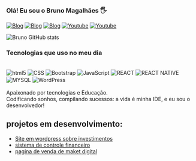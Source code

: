 ### Olá! Eu sou o Bruno Magalhães 🖐️
[![Blog](https://img.shields.io/badge/LinkedIn-0077B5?style=for-the-badge&logo=linkedin&logoColor=white)](https://www.linkedin.com/in/brunomagalhaess/)
[![Blog](https://img.shields.io/badge/Instagram-E4405F?style=for-the-badge&logo=instagram&logoColor=white)](https://www.instagram.com/eubrunomagalhaes/)
[![Blog](https://img.shields.io/badge/Wordpress-21759B?style=for-the-badge&logo=wordpress&logoColor=white)](https://oclubedodinheiro.com.br/)
[![Youtube](https://img.shields.io/badge/YouTube-FF0000?style=for-the-badge&logo=youtube&logoColor=white)](https://www.youtube.com/@oclubedodinheiro)
[![Youtube](https://img.shields.io/badge/Facebook-1877F2?style=for-the-badge&logo=facebook&logoColor=white)](https://www.facebook.com/oclubedodinheirooficial/)


![Bruno GitHub stats](https://github-readme-stats.vercel.app/api?username=brunomagalhaes2206&show_icons=true&theme=dark)

### Tecnologias que uso no meu dia
<div style="display: inline_block"><br/>
  <img align="center" alt="html5" src="https://img.shields.io/badge/HTML5-E34F26?style=for-the-badge&logo=html5&logoColor=white" />
  <img align="center" alt="CSS" src="https://img.shields.io/badge/CSS-239120?&style=for-the-badge&logo=css3&logoColor=white" />
  <img align="center" alt="Bootstrap" src="https://img.shields.io/badge/Bootstrap-563D7C?style=for-the-badge&logo=bootstrap&logoColor=white" />
  <img align="center" alt="JavaScript" src="https://img.shields.io/badge/JavaScript-F7DF1E?style=for-the-badge&logo=javascript&logoColor=black" />
  <img align="center" alt="REACT" src="https://img.shields.io/badge/React-20232A?style=for-the-badge&logo=react&logoColor=61DAFB" />
  <img align="center" alt="REACT NATIVE" src="https://img.shields.io/badge/React_Native-20232A?style=for-the-badge&logo=react&logoColor=61DAFB" />
  <img align="center" alt="MYSQL" src="https://img.shields.io/badge/MySQL-00000F?style=for-the-badge&logo=mysql&logoColor=white" />
  <img align="center" alt="WordPress" src="https://img.shields.io/badge/Wordpress-21759B?style=for-the-badge&logo=wordpress&logoColor=white" />
</div>

<br/>
Apaixonado por tecnologias e Educação.<br/>
Codificando sonhos, compilando sucessos: a vida é minha IDE, e eu sou o desenvolvedor!

## projetos em desenvolvimento:
- [Site em wordpress sobre investimentos](https://oclubedodinheiro.com.br/)<br/>
- [sistema de controle financeiro](https://planilha.oclubedodinheiro.com.br/magalhaes/index.html)<br/>
- [pagina de venda de maket digital](https://planilha.oclubedodinheiro.com.br/)<br/>

